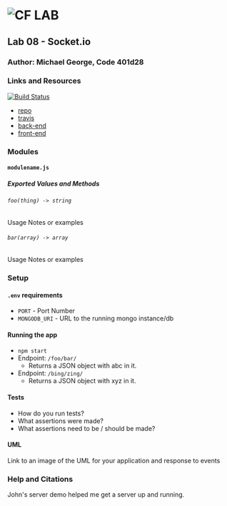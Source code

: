 ![CF](http://i.imgur.com/7v5ASc8.png) LAB
=================================================

## Lab 08 - Socket.io

### Author: Michael George, Code 401d28

### Links and Resources
[![Build Status](https://travis-ci.com/michaelageorge/08-socket.io.svg?branch=master)](https://travis-ci.com/michaelageorge/08-socket.io)

* [repo](https://github.com/michaelageorge/08-socket.io)
* [travis](https://travis-ci.com/michaelageorge/08-socket.io)
* [back-end](http://xyz.com)
* [front-end](http://xyz.com)

### Modules
#### `modulename.js`
##### Exported Values and Methods

###### `foo(thing) -> string`
Usage Notes or examples

###### `bar(array) -> array`
Usage Notes or examples

### Setup
#### `.env` requirements
* `PORT` - Port Number
* `MONGODB_URI` - URL to the running mongo instance/db

#### Running the app
* `npm start`
* Endpoint: `/foo/bar/`
  * Returns a JSON object with abc in it.
* Endpoint: `/bing/zing/`
  * Returns a JSON object with xyz in it.

#### Tests
* How do you run tests?
* What assertions were made?
* What assertions need to be / should be made?

#### UML
Link to an image of the UML for your application and response to events

### Help and Citations
John's server demo helped me get a server up and running.
